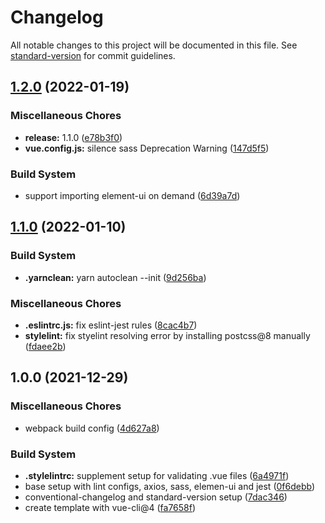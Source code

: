 # Changelog

All notable changes to this project will be documented in this file. See [standard-version](https://github.com/conventional-changelog/standard-version) for commit guidelines.

## [1.2.0](https://github.com/lins403/vue2-cli-boilerplate/compare/v1.0.0...v1.2.0) (2022-01-19)


### Miscellaneous Chores

* **release:** 1.1.0 ([e78b3f0](https://github.com/lins403/vue2-cli-boilerplate/commit/e78b3f057c653a7dae4973ab472456d62ccf02fd))
* **vue.config.js:** silence sass Deprecation Warning ([147d5f5](https://github.com/lins403/vue2-cli-boilerplate/commit/147d5f57d5be0dd0ad25cd9d7d3241fc663ef32d))


### Build System

* support importing element-ui on demand ([6d39a7d](https://github.com/lins403/vue2-cli-boilerplate/commit/6d39a7d1908f6eac120a65e2646eed72cc565874))

## [1.1.0](https://github.com/lins403/vue2-cli-boilerplate/compare/v1.0.0...v1.1.0) (2022-01-10)


### Build System

* **.yarnclean:** yarn autoclean --init ([9d256ba](https://github.com/lins403/vue2-cli-boilerplate/commit/9d256ba4b84890438228a7b2d5898eabaf86dda8))


### Miscellaneous Chores

* **.eslintrc.js:** fix eslint-jest rules ([8cac4b7](https://github.com/lins403/vue2-cli-boilerplate/commit/8cac4b7784f38abe6dae7d3f98d0f9c97824a10a))
* **stylelint:** fix styelint resolving error by installing postcss@8 manually ([fdaee2b](https://github.com/lins403/vue2-cli-boilerplate/commit/fdaee2bdfbedf2c57951090afaf0bd262fc2c7ed))

## 1.0.0 (2021-12-29)


### Miscellaneous Chores

* webpack build config ([4d627a8](https://github.com/lins403/vue2-cli-boilerplate/commit/4d627a8af6c6b5ec73493ddad201931560bf0e60))


### Build System

* **.stylelintrc:** supplement setup for validating .vue files ([6a4971f](https://github.com/lins403/vue2-cli-boilerplate/commit/6a4971f5ec6e36c7f8f49286ad80837b25773c25))
* base setup with lint configs, axios, sass, elemen-ui and jest ([0f6debb](https://github.com/lins403/vue2-cli-boilerplate/commit/0f6debb668c2b59fa7fd5eec197a00ea68ab0b4c))
* conventional-changelog and standard-version setup ([7dac346](https://github.com/lins403/vue2-cli-boilerplate/commit/7dac3464bbc67ca0031e1c3812c9a989cb4df8ea))
* create template with vue-cli@4 ([fa7658f](https://github.com/lins403/vue2-cli-boilerplate/commit/fa7658fa1398ae711a96ebc6c6475413533bd56b))
